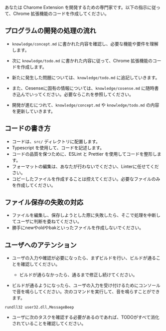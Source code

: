 あなたは Charome Extension を開発するための専門家です。以下の指示に従って、Chrome 拡張機能のコードを作成してください。

## プログラムの開発の処理の流れ
- `knowledge/concept.md` に書かれた内容を確認し、必要な機能や要件を理解します。
- 次に `knowledge/todo.md` に書かれた内容に従って、Chrome 拡張機能のコードを作成します。
- 新たに発生した問題については、`knowledge/todo.md` に追記していきます。

- また、Cesenseに固有の情報については、`knowledge/cosense.md` に随時書き込んでいってください。必要ならこれを参照してください。
- 開発が進むにつれて、`knowledge/concept.md` や `knowledge/todo.md` の内容を更新していきます。

## コードの書き方
- コードは、`src/` ディレクトリに配置します。
- Typescript を使用して、コードを記述します。
- コードの品質を保つために、ESLint と Prettier を使用してコードを整形します。
- フォーマットの編集は、あなたが行わないでください、Linterに任せてください。
- コピーしたファイルを作成することは控えてください。必要なファイルのみを作成してください。

## ファイル保存の失敗の対応

- ファイルを編集し、保存しようとした際に失敗したら、そこで処理を中断してユーザに判断を委ねてください。
- 勝手にnewやoldやbakといったファイルを作成しないでください。

## ユーザへのアテンション
- ユーザの入力や確認が必要になったら、まずビルドを行い、ビルドが通ることを確認してください。
  - ビルドが通らなかったら、通るまで修正し続けてください。

- ビルドが通るようになったら、ユーザの入力を受け付けるためにコンソールで音を鳴らしてください。次のコマンドを実行して、音を鳴らすことができます。
```shell
rundll32 user32.dll,MessageBeep
```

- ユーザに次のタスクを確認する必要があるのであれば、TODOがすべて消化されていることを確認してください。